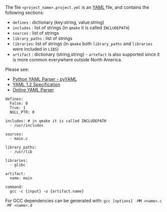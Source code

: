The file `<project_name>.project.yml` is an [YAML](http://www.yaml.org/spec/1.2/spec.html) file, and contains the following sections:
* `defines` : dictionary (key:string, value:string)
* `includes` : list of strings (in `qmake` it is called `INCLUDEPATH`)
* `sources` : list of strings
* `library_paths` : list of strings
* `libraries`: list of strings (in `qmake` both `library_paths` and `libraries` were included in `LIBS`)
* `artifact` : dictionary (string,string) - `artefact` is also supported since it is more common everywhere outside North America.

Please see:
* [Python YAML Parser - pyYAML](http://pyyaml.org/wiki/PyYAMLDocumentation)
* [YAML 1.2 Specification](http://www.yaml.org/spec/1.2/spec.html)
* [Online YAML Parser](http://yaml-online-parser.appspot.com/)

```
defines:
  False: 0
  True: 1
  NULL_PTR: 0

includes: # in qmake it is called INCLUDEPATH
  - /usr/includes

sources:
  - main.c

library_paths:
  - /usr/lib

libraries:
  - glibc

artifact:
  name: main

command:
  gcc -c {input} -o {artifact.name}

```

For GCC dependencies can be generated with: ` gcc [options] -MM <name>.c -MF <name>.d  `
